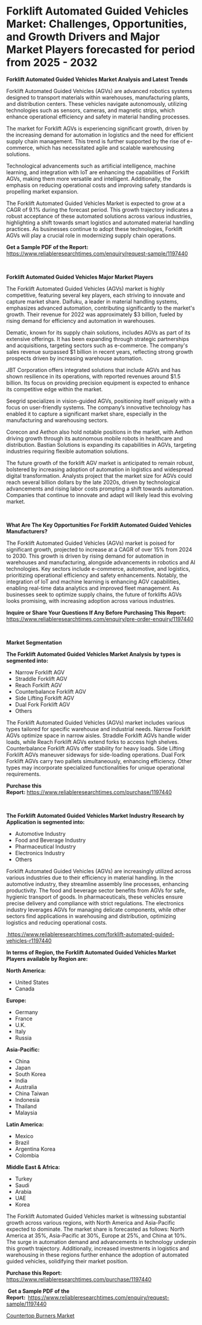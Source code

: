 <p><h1>Forklift Automated Guided Vehicles Market: Challenges, Opportunities, and Growth Drivers and Major Market Players forecasted for period from 2025 - 2032</h1></p><p><strong>Forklift Automated Guided Vehicles Market Analysis and Latest Trends</strong></p>
<p><p>Forklift Automated Guided Vehicles (AGVs) are advanced robotics systems designed to transport materials within warehouses, manufacturing plants, and distribution centers. These vehicles navigate autonomously, utilizing technologies such as sensors, cameras, and magnetic strips, which enhance operational efficiency and safety in material handling processes. </p><p>The market for Forklift AGVs is experiencing significant growth, driven by the increasing demand for automation in logistics and the need for efficient supply chain management. This trend is further supported by the rise of e-commerce, which has necessitated agile and scalable warehousing solutions. </p><p>Technological advancements such as artificial intelligence, machine learning, and integration with IoT are enhancing the capabilities of Forklift AGVs, making them more versatile and intelligent. Additionally, the emphasis on reducing operational costs and improving safety standards is propelling market expansion. </p><p>The Forklift Automated Guided Vehicles Market is expected to grow at a CAGR of 9.1% during the forecast period. This growth trajectory indicates a robust acceptance of these automated solutions across various industries, highlighting a shift towards smart logistics and automated material handling practices. As businesses continue to adopt these technologies, Forklift AGVs will play a crucial role in modernizing supply chain operations.</p></p>
<p><strong>Get a Sample PDF of the Report:&nbsp;</strong> <a href="https://www.reliableresearchtimes.com/enquiry/request-sample/1197440?utm_campaign=2006&utm_medium=2&utm_source=Github&utm_content=ia&utm_term=19022025&utm_id=forklift-automated-guided-vehicles">https://www.reliableresearchtimes.com/enquiry/request-sample/1197440</a></p>
<p>&nbsp;</p>
<p><strong>Forklift Automated Guided Vehicles Major Market Players</strong></p>
<p><p>The Forklift Automated Guided Vehicles (AGVs) market is highly competitive, featuring several key players, each striving to innovate and capture market share. Daifuku, a leader in material handling systems, emphasizes advanced automation, contributing significantly to the market's growth. Their revenue for 2022 was approximately $3 billion, fueled by rising demand for efficiency and automation in warehouses.</p><p>Dematic, known for its supply chain solutions, includes AGVs as part of its extensive offerings. It has been expanding through strategic partnerships and acquisitions, targeting sectors such as e-commerce. The company's sales revenue surpassed $1 billion in recent years, reflecting strong growth prospects driven by increasing warehouse automation.</p><p>JBT Corporation offers integrated solutions that include AGVs and has shown resilience in its operations, with reported revenues around $1.5 billion. Its focus on providing precision equipment is expected to enhance its competitive edge within the market.</p><p>Seegrid specializes in vision-guided AGVs, positioning itself uniquely with a focus on user-friendly systems. The company’s innovative technology has enabled it to capture a significant market share, especially in the manufacturing and warehousing sectors.</p><p>Corecon and Aethon also hold notable positions in the market, with Aethon driving growth through its autonomous mobile robots in healthcare and distribution. Bastian Solutions is expanding its capabilities in AGVs, targeting industries requiring flexible automation solutions.</p><p>The future growth of the forklift AGV market is anticipated to remain robust, bolstered by increasing adoption of automation in logistics and widespread digital transformation. Analysts project that the market size for AGVs could reach several billion dollars by the late 2020s, driven by technological advancements and rising labor costs prompting a shift towards automation. Companies that continue to innovate and adapt will likely lead this evolving market.</p></p>
<p>&nbsp;</p>
<p><strong>What Are The Key Opportunities For Forklift Automated Guided Vehicles Manufacturers?</strong></p>
<p><p>The Forklift Automated Guided Vehicles (AGVs) market is poised for significant growth, projected to increase at a CAGR of over 15% from 2024 to 2030. This growth is driven by rising demand for automation in warehouses and manufacturing, alongside advancements in robotics and AI technologies. Key sectors include e-commerce, automotive, and logistics, prioritizing operational efficiency and safety enhancements. Notably, the integration of IoT and machine learning is enhancing AGV capabilities, enabling real-time data analytics and improved fleet management. As businesses seek to optimize supply chains, the future of forklifts AGVs looks promising, with increasing adoption across various industries.</p></p>
<p><strong>Inquire or Share Your Questions If Any Before Purchasing This Report:</strong> <a href="https://www.reliableresearchtimes.com/enquiry/pre-order-enquiry/1197440?utm_campaign=2006&utm_medium=2&utm_source=Github&utm_content=ia&utm_term=19022025&utm_id=forklift-automated-guided-vehicles">https://www.reliableresearchtimes.com/enquiry/pre-order-enquiry/1197440</a></p>
<p>&nbsp;</p>
<p><strong>Market Segmentation</strong></p>
<p><strong>The Forklift Automated Guided Vehicles Market Analysis by types is segmented into:</strong></p>
<p><ul><li>Narrow Forklift AGV</li><li>Straddle Forklift AGV</li><li>Reach Forklift AGV</li><li>Counterbalance Forklift AGV</li><li>Side Lifting Forklift AGV</li><li>Dual Fork Forklift AGV</li><li>Others</li></ul></p>
<p><p>The Forklift Automated Guided Vehicles (AGVs) market includes various types tailored for specific warehouse and industrial needs. Narrow Forklift AGVs optimize space in narrow aisles. Straddle Forklift AGVs handle wider loads, while Reach Forklift AGVs extend forks to access high shelves. Counterbalance Forklift AGVs offer stability for heavy loads. Side Lifting Forklift AGVs maneuver sideways for side-loading operations. Dual Fork Forklift AGVs carry two pallets simultaneously, enhancing efficiency. Other types may incorporate specialized functionalities for unique operational requirements.</p></p>
<p><strong>Purchase this Report:&nbsp;</strong><a href="https://www.reliableresearchtimes.com/purchase/1197440?utm_campaign=2006&utm_medium=2&utm_source=Github&utm_content=ia&utm_term=19022025&utm_id=forklift-automated-guided-vehicles">https://www.reliableresearchtimes.com/purchase/1197440</a></p>
<p>&nbsp;</p>
<p><strong>The Forklift Automated Guided Vehicles Market Industry Research by Application is segmented into:</strong></p>
<p><ul><li>Automotive Industry</li><li>Food and Beverage Industry</li><li>Pharmaceutical Industry</li><li>Electronics Industry</li><li>Others</li></ul></p>
<p><p>Forklift Automated Guided Vehicles (AGVs) are increasingly utilized across various industries due to their efficiency in material handling. In the automotive industry, they streamline assembly line processes, enhancing productivity. The food and beverage sector benefits from AGVs for safe, hygienic transport of goods. In pharmaceuticals, these vehicles ensure precise delivery and compliance with strict regulations. The electronics industry leverages AGVs for managing delicate components, while other sectors find applications in warehousing and distribution, optimizing logistics and reducing operational costs.</p></p>
<p><a href="https://www.reliableresearchtimes.com/forklift-automated-guided-vehicles-r1197440?utm_campaign=2006&utm_medium=2&utm_source=Github&utm_content=ia&utm_term=19022025&utm_id=forklift-automated-guided-vehicles">&nbsp;https://www.reliableresearchtimes.com/forklift-automated-guided-vehicles-r1197440</a></p>
<p><strong>In terms of Region, the Forklift Automated Guided Vehicles Market Players available by Region are:</strong></p>
<p>
    <p> <strong> North America: </strong>
        <ul>
            <li>United States</li>
            <li>Canada</li>
        </ul>
        </p> 
    <p> <strong> Europe: </strong>
        <ul>
            <li>Germany</li>
            <li>France</li>
            <li>U.K.</li>
            <li>Italy</li>
            <li>Russia</li>
        </ul>
        </p> 
    <p> <strong> Asia-Pacific: </strong>
        <ul>
            <li>China</li>
            <li>Japan</li>
            <li>South Korea</li>
            <li>India</li>
            <li>Australia</li>
            <li>China Taiwan</li>
            <li>Indonesia</li>
            <li>Thailand</li>
            <li>Malaysia</li>
        </ul>
        </p> 
    <p> <strong> Latin America: </strong>
        <ul>
            <li>Mexico</li>
            <li>Brazil</li>
            <li>Argentina Korea</li>
            <li>Colombia</li>
        </ul>
        </p> 
    <p> <strong> Middle East & Africa: </strong>
        <ul>
            <li>Turkey</li>
            <li>Saudi</li>
            <li>Arabia</li>
            <li>UAE</li>
            <li>Korea</li>
        </ul>
    </p>
    </p>
<p><p>The Forklift Automated Guided Vehicles market is witnessing substantial growth across various regions, with North America and Asia-Pacific expected to dominate. The market share is forecasted as follows: North America at 35%, Asia-Pacific at 30%, Europe at 25%, and China at 10%. The surge in automation demand and advancements in technology underpin this growth trajectory. Additionally, increased investments in logistics and warehousing in these regions further enhance the adoption of automated guided vehicles, solidifying their market position.</p></p>
<p><strong>Purchase this Report: </strong><a href="https://www.reliableresearchtimes.com/purchase/1197440?utm_campaign=2006&utm_medium=2&utm_source=Github&utm_content=ia&utm_term=19022025&utm_id=forklift-automated-guided-vehicles">https://www.reliableresearchtimes.com/purchase/1197440</a></p>
<p>&nbsp;<strong>Get a Sample PDF of the Report:&nbsp;&nbsp;</strong><a href="https://www.reliableresearchtimes.com/enquiry/request-sample/1197440?utm_campaign=2006&utm_medium=2&utm_source=Github&utm_content=ia&utm_term=19022025&utm_id=forklift-automated-guided-vehicles">https://www.reliableresearchtimes.com/enquiry/request-sample/1197440</a></p>
<p><strong></strong></p>
<p><p><a href="https://github.com/bmorecock/Market-Research-Report-List-6/blob/main/countertop-burners-market.md?utm_campaign=2006&utm_medium=2&utm_source=Github&utm_content=ia&utm_term=19022025&utm_id=forklift-automated-guided-vehicles">Countertop Burners Market</a></p></p>